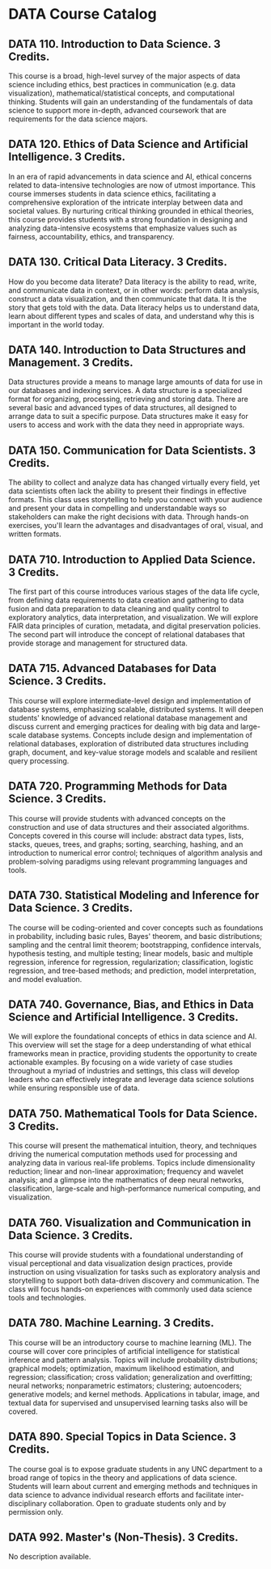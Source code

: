 # DATA Course Catalog

## DATA 110. Introduction to Data Science. 3 Credits.

This course is a broad, high-level survey of the major aspects of data science including ethics, best practices in communication (e.g. data visualization), mathematical/statistical concepts, and computational thinking. Students will gain an understanding of the fundamentals of data science to support more in-depth, advanced coursework that are requirements for the data science majors.

## DATA 120. Ethics of Data Science and Artificial Intelligence. 3 Credits.

In an era of rapid advancements in data science and AI, ethical concerns related to data-intensive technologies are now of utmost importance. This course immerses students in data science ethics, facilitating a comprehensive exploration of the intricate interplay between data and societal values. By nurturing critical thinking grounded in ethical theories, this course provides students with a strong foundation in designing and analyzing data-intensive ecosystems that emphasize values such as fairness, accountability, ethics, and transparency.

## DATA 130. Critical Data Literacy. 3 Credits.

How do you become data literate? Data literacy is the ability to read, write, and communicate data in context, or in other words: perform data analysis, construct a data visualization, and then communicate that data. It is the story that gets told with the data. Data literacy helps us to understand data, learn about different types and scales of data, and understand why this is important in the world today.

## DATA 140. Introduction to Data Structures and Management. 3 Credits.

Data structures provide a means to manage large amounts of data for use in our databases and indexing services. A data structure is a specialized format for organizing, processing, retrieving and storing data. There are several basic and advanced types of data structures, all designed to arrange data to suit a specific purpose. Data structures make it easy for users to access and work with the data they need in appropriate ways.

## DATA 150. Communication for Data Scientists. 3 Credits.

The ability to collect and analyze data has changed virtually every field, yet data scientists often lack the ability to present their findings in effective formats. This class uses storytelling to help you connect with your audience and present your data in compelling and understandable ways so stakeholders can make the right decisions with data. Through hands-on exercises, you'll learn the advantages and disadvantages of oral, visual, and written formats.

## DATA 710. Introduction to Applied Data Science. 3 Credits.

The first part of this course introduces various stages of the data life cycle, from defining data requirements to data creation and gathering to data fusion and data preparation to data cleaning and quality control to exploratory analytics, data interpretation, and visualization. We will explore FAIR data principles of curation, metadata, and digital preservation policies. The second part will introduce the concept of relational databases that provide storage and management for structured data.

## DATA 715. Advanced Databases for Data Science. 3 Credits.

This course will explore intermediate-level design and implementation of database systems, emphasizing scalable, distributed systems. It will deepen students' knowledge of advanced relational database management and discuss current and emerging practices for dealing with big data and large-scale database systems. Concepts include design and implementation of relational databases, exploration of distributed data structures including graph, document, and key-value storage models and scalable and resilient query processing.

## DATA 720. Programming Methods for Data Science. 3 Credits.

This course will provide students with advanced concepts on the construction and use of data structures and their associated algorithms. Concepts covered in this course will include: abstract data types, lists, stacks, queues, trees, and graphs; sorting, searching, hashing, and an introduction to numerical error control; techniques of algorithm analysis and problem-solving paradigms using relevant programming languages and tools.

## DATA 730. Statistical Modeling and Inference for Data Science. 3 Credits.

The course will be coding-oriented and cover concepts such as foundations in probability, including basic rules, Bayes' theorem, and basic distributions; sampling and the central limit theorem; bootstrapping, confidence intervals, hypothesis testing, and multiple testing; linear models, basic and multiple regression, inference for regression, regularization; classification, logistic regression, and tree-based methods; and prediction, model interpretation, and model evaluation.

## DATA 740. Governance, Bias, and Ethics in Data Science and Artificial Intelligence. 3 Credits.

We will explore the foundational concepts of ethics in data science and AI. This overview will set the stage for a deep understanding of what ethical frameworks mean in practice, providing students the opportunity to create actionable examples. By focusing on a wide variety of case studies throughout a myriad of industries and settings, this class will develop leaders who can effectively integrate and leverage data science solutions while ensuring responsible use of data.

## DATA 750. Mathematical Tools for Data Science. 3 Credits.

This course will present the mathematical intuition, theory, and techniques driving the numerical computation methods used for processing and analyzing data in various real-life problems. Topics include dimensionality reduction; linear and non-linear approximation; frequency and wavelet analysis; and a glimpse into the mathematics of deep neural networks, classification, large-scale and high-performance numerical computing, and visualization.

## DATA 760. Visualization and Communication in Data Science. 3 Credits.

This course will provide students with a foundational understanding of visual perceptional and data visualization design practices, provide instruction on using visualization for tasks such as exploratory analysis and storytelling to support both data-driven discovery and communication. The class will focus hands-on experiences with commonly used data science tools and technologies.

## DATA 780. Machine Learning. 3 Credits.

This course will be an introductory course to machine learning (ML). The course will cover core principles of artificial intelligence for statistical inference and pattern analysis. Topics will include probability distributions; graphical models; optimization, maximum likelihood estimation, and regression; classification; cross validation; generalization and overfitting; neural networks; nonparametric estimators; clustering; autoencoders; generative models; and kernel methods. Applications in tabular, image, and textual data for supervised and unsupervised learning tasks also will be covered.

## DATA 890. Special Topics in Data Science. 3 Credits.

The course goal is to expose graduate students in any UNC department to a broad range of topics in the theory and applications of data science. Students will learn about current and emerging methods and techniques in data science to advance individual research efforts and facilitate inter-disciplinary collaboration. Open to graduate students only and by permission only.

## DATA 992. Master's (Non-Thesis). 3 Credits.

No description available.

